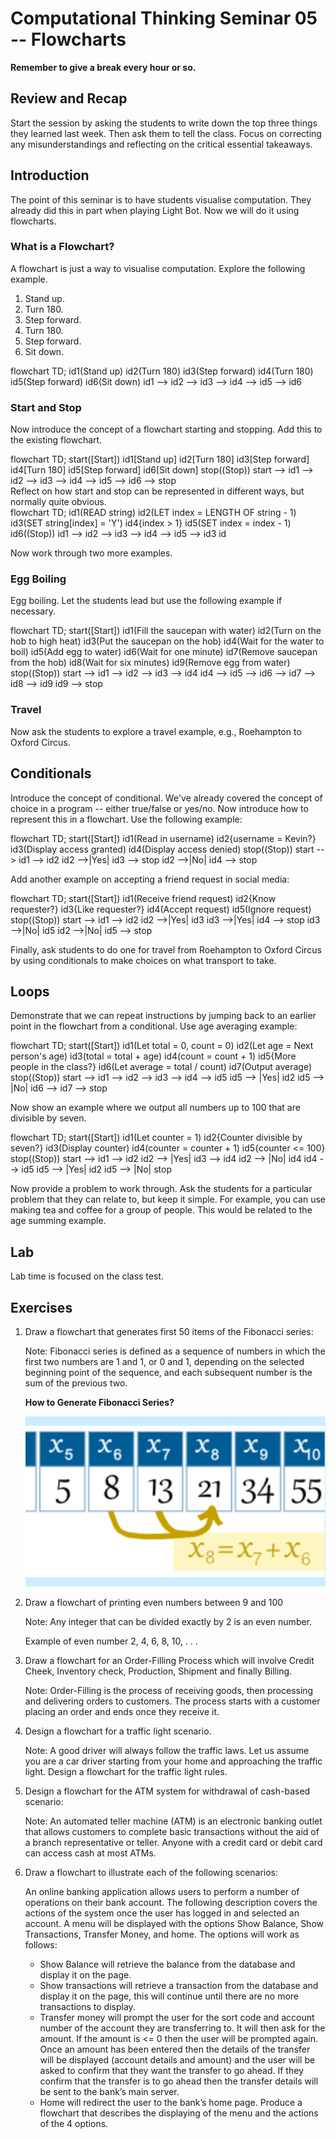 # Computational Thinking Seminar 05 -- Flowcharts

<script src="https://cdn.jsdelivr.net/npm/mermaid/dist/mermaid.min.js"></script>

**Remember to give a break every hour or so.**

## Review and Recap

Start the session by asking the students to write down the top three things they learned last week. Then ask them to tell the class. Focus on correcting any misunderstandings and reflecting on the critical essential takeaways.

## Introduction

The point of this seminar is to have students visualise computation. They already did this in part when playing Light Bot. Now we will do it using flowcharts.

### What is a Flowchart?

A flowchart is just a way to visualise computation. Explore the following example.

1. Stand up.
2. Turn 180.
3. Step forward.
4. Turn 180.
5. Step forward.
6. Sit down.

<div class="mermaid">
flowchart TD;
    id1(Stand up)
    id2(Turn 180)
    id3(Step forward)
    id4(Turn 180)
    id5(Step forward)
    id6(Sit down)
    id1 --> id2 --> id3 --> id4 --> id5 --> id6
</div>

### Start and Stop

Now introduce the concept of a flowchart starting and stopping. Add this to the existing flowchart.

<div class="mermaid">
flowchart TD;
    start([Start])
    id1[Stand up]
    id2[Turn 180]
    id3[Step forward]
    id4[Turn 180]
    id5[Step forward]
    id6[Sit down]
    stop((Stop))
    start --> id1 --> id2 --> id3 --> id4 --> id5 --> id6 --> stop
</div>
Reflect on how start and stop can be represented in different ways, but normally quite obvious.

<div class="mermaid">
flowchart TD;
    id1(READ string)
    id2(LET index = LENGTH OF string - 1)
    id3(SET string[index] = 'Y')
    id4{index > 1}
    id5(SET index = index - 1)
    id6((Stop))
    id1 --> id2 --> id3 --> id4 --> id5 --> id3
    id
</div>

Now work through two more examples.

### Egg Boiling

Egg boiling. Let the students lead but use the following example if necessary.

<div class="mermaid">
    flowchart TD;
    	start([Start])
    	id1(Fill the saucepan with water)
    	id2(Turn on the hob to high heat)
    	id3(Put the saucepan on the hob)
		id4(Wait for the water to boil)
		id5(Add egg to water)
		id6(Wait for one minute)
		id7(Remove saucepan from the hob)
		id8(Wait for six minutes)
		id9(Remove egg from water)
    	stop((Stop))
    	start --> id1 --> id2 --> id3 --> id4
    	id4 --> id5 --> id6 --> id7 --> id8 --> id9
    	id9 --> stop
</div>

### Travel

Now ask the students to explore a travel example, e.g., Roehampton to Oxford Circus.

## Conditionals

Introduce the concept of conditional. We've already covered the concept of choice in a program -- either true/false or yes/no. Now introduce how to represent this in a flowchart. Use the following example:

<div class="mermaid">
    flowchart TD;
    	start([Start])
    	id1(Read in username)
    	id2{username = Kevin?}
    	id3(Display access granted)
    	id4(Display access denied)
    	stop((Stop))
    	start --> id1 --> id2
    	id2 -->|Yes| id3 --> stop
    	id2 -->|No| id4 --> stop
</div>

Add another example on accepting a friend request in social media:

<div class="mermaid">
  flowchart TD;
  		start([Start])
        id1(Receive friend request)
        id2{Know requester?}
        id3{Like requester?}
        id4(Accept request)
        id5(Ignore request)
        stop((Stop))
        start --> id1 --> id2
        id2 -->|Yes| id3
        id3 -->|Yes| id4 --> stop
        id3 -->|No| id5
        id2 -->|No| id5 --> stop
</div>


Finally, ask students to do one for travel from Roehampton to Oxford Circus by using conditionals to make choices on what transport to take.

## Loops

Demonstrate that we can repeat instructions by jumping back to an earlier point in the flowchart from a conditional. Use age averaging example:

<div class="mermaid">
  flowchart TD;
    start([Start])
    id1(Let total = 0, count = 0)
    id2(Let age = Next person's age)
    id3(total = total + age)
    id4(count = count + 1)
    id5{More people in the class?}
    id6(Let average = total / count)
    id7(Output average)
    stop((Stop))
    start --> id1 --> id2 --> id3 --> id4 --> id5
    id5 --> |Yes| id2
    id5 --> |No| id6 --> id7 --> stop
</div>

Now show an example where we output all numbers up to 100 that are divisible by seven.

<div class="mermaid">
  flowchart TD;
    start([Start])
    id1(Let counter = 1)
    id2{Counter divisible by seven?}
    id3(Display counter)
    id4(counter = counter + 1)
    id5{counter <= 100}
    stop((Stop))
    start --> id1 --> id2
    id2 --> |Yes| id3 --> id4
    id2 --> |No| id4
    id4 --> id5
    id5 --> |Yes| id2
    id5 --> |No| stop
</div>

Now provide a problem to work through. Ask the students for a particular problem that they can relate to, but keep it simple. For example, you can use making tea and coffee for a group of people. This would be related to the age summing example.

## Lab

Lab time is focused on the class test.

## Exercises

1. Draw a flowchart that generates first 50 items of the Fibonacci series:

   Note: Fibonacci series is defined as a sequence of numbers in which the first two numbers are 1 and 1, or 0 and 1, depending on the selected beginning point of the sequence, and each subsequent number is the sum of the previous two. 

   **How to Generate Fibonacci Series?**

   ![img](clip_image001-3778289.png)

2. Draw a flowchart of printing even numbers between 9 and 100

   Note: Any integer that can be divided exactly by 2 is an even number.

   Example of even number  2, 4, 6, 8, 10, . . . 

3. Draw a flowchart for an Order-Filling Process which will involve Credit Cheek, Inventory check, Production, Shipment and finally Billing. 

   Note: Order-Filling is the process of receiving goods, then processing and delivering orders to customers. The process starts with a customer placing an order and ends once they receive it. 

4. Design a flowchart for a traffic light scenario.

   Note: A good driver will always follow the traffic laws. Let us assume you are a car driver starting from your home and approaching the traffic light. Design a flowchart for the traffic light rules.

5. Design a flowchart for the ATM system for withdrawal of cash-based scenario:

   Note: An automated teller machine (ATM) is an electronic banking outlet that allows customers to complete basic transactions without the aid of a branch representative or teller. Anyone with a credit card or debit card can access cash at most ATMs.

6. Draw a flowchart to illustrate each of the following scenarios:

   An online banking application allows users to perform a number of operations on their bank account. The following description covers the actions of the system once the user has logged in and selected an account. A menu will be displayed with the options Show Balance, Show Transactions, Transfer Money, and home. The options will work as follows:

   - Show Balance will retrieve the balance from the database and display it on the page.
   - Show transactions will retrieve a transaction from the database and display it on the page, this will continue until there are no more transactions to display.
   - Transfer money will prompt the user for the sort code and account number of the account they are transferring to. It will then ask for the amount. If the amount is <= 0 then the user will be prompted again. Once an amount has been entered then the details of the transfer will be displayed (account details and amount) and the user will be asked to confirm that they want the transfer to go ahead. If they confirm that the transfer is to go ahead then the transfer details will be sent to the bank’s main server.
   - Home will redirect the user to the bank’s home page. Produce a flowchart that describes the displaying of the menu and the actions of the 4 options. 
